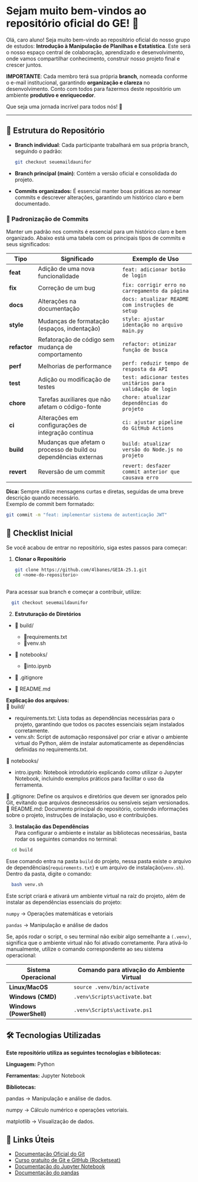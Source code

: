 # Sejam muito bem-vindos ao repositório oficial do GE! 🚀  

Olá, caro aluno! Seja muito bem-vindo ao repositório oficial do nosso grupo de estudos: **Introdução à Manipulação de Planilhas e Estatística**.
Este será o nosso espaço central de colaboração, aprendizado e desenvolvimento, onde vamos compartilhar conhecimento, construir nosso projeto final e crescer juntos. 

**IMPORTANTE**: Cada membro terá sua própria **branch**, nomeada conforme o e-mail institucional, garantindo **organização e clareza** no desenvolvimento. Conto com todos para fazermos deste repositório um ambiente **produtivo e enriquecedor**.  

Que seja uma jornada incrível para todos nós! 🚀  

---

## 🌱 Estrutura do Repositório  

- **Branch individual**: Cada participante trabalhará em sua própria branch, seguindo o padrão:  
  ```bash
  git checkout seuemaildaunifor
  ```
- **Branch principal (main)**: Contém a versão oficial e consolidada do projeto.

- **Commits organizados:** É essencial manter boas práticas ao nomear commits e descrever alterações, garantindo um histórico claro e bem documentado.
### 📌 Padronização de Commits  

Manter um padrão nos commits é essencial para um histórico claro e bem organizado. Abaixo está uma tabela com os principais tipos de commits e seus significados:  

| Tipo        | Significado                                      | Exemplo de Uso |
|------------|------------------------------------------------|----------------|
| **feat**   | Adição de uma nova funcionalidade              | `feat: adicionar botão de login` |
| **fix**    | Correção de um bug                             | `fix: corrigir erro no carregamento da página` |
| **docs**   | Alterações na documentação                     | `docs: atualizar README com instruções de setup` |
| **style**  | Mudanças de formatação (espaços, indentação)   | `style: ajustar identação no arquivo main.py` |
| **refactor** | Refatoração de código sem mudança de comportamento | `refactor: otimizar função de busca` |
| **perf**   | Melhorias de performance                       | `perf: reduzir tempo de resposta da API` |
| **test**   | Adição ou modificação de testes                | `test: adicionar testes unitários para validação de login` |
| **chore**  | Tarefas auxiliares que não afetam o código-fonte | `chore: atualizar dependências do projeto` |
| **ci**     | Alterações em configurações de integração contínua | `ci: ajustar pipeline do GitHub Actions` |
| **build**  | Mudanças que afetam o processo de build ou dependências externas | `build: atualizar versão do Node.js no projeto` |
| **revert** | Reversão de um commit                          | `revert: desfazer commit anterior que causava erro` |

**Dica:** Sempre utilize mensagens curtas e diretas, seguidas de uma breve descrição quando necessário.  
Exemplo de commit bem formatado:  
```bash
git commit -m "feat: implementar sistema de autenticação JWT" 
```

## 📝 Checklist Inicial  

Se você acabou de entrar no repositório, siga estes passos para começar:  

1. **Clonar o Repositório**  
   ```bash
   git clone https://github.com/4lbanes/GEIA-25.1.git
   cd <nome-do-repositorio>
    
Para acessar sua branch e começar a contribuir, utilize:
```bash
  git checkout seuemaildaunifor
```

2. **Estruturação de Diretórios**
- 📁 build/
  - 📄requirements.txt
  - 📄venv.sh
- 📁 notebooks/
  - 📄into.ipynb

- 📄 .gitignore
- 📄 README.md
  
**Explicação dos arquivos:**<br>
📁 build/
- requirements.txt: Lista todas as dependências necessárias para o projeto, garantindo que todos os pacotes essenciais sejam instalados corretamente.
- venv.sh: Script de automação responsável por criar e ativar o ambiente virtual do Python, além de instalar automaticamente as dependências definidas no requirements.txt.

📁 notebooks/
- intro.ipynb: Notebook introdutório explicando como utilizar o Jupyter Notebook, incluindo exemplos práticos para facilitar o uso da ferramenta.

📄 .gitignore: Define os arquivos e diretórios que devem ser ignorados pelo Git, evitando que arquivos desnecessários ou sensíveis sejam versionados.
📄 README.md: Documento principal do repositório, contendo informações sobre o projeto, instruções de instalação, uso e contribuições.
  

3. **Instalação das Dependências**<br>
Para configurar o ambiente e instalar as bibliotecas necessárias, basta rodar os seguintes comandos no terminal:  
```bash
  cd build
```
Esse comando entra na pasta <code>build</code> do projeto, nessa pasta existe o arquivo de dependências(<code>requirements.txt</code>) e um arquivo de instalação(<code>venv.sh</code>). Dentro da pasta, digite o comando:
```bash
  bash venv.sh
```
Este script criará e ativará um ambiente virtual na raíz do projeto, além de instalar as dependências essenciais do projeto:

<code>numpy</code> → Operações matemáticas e vetoriais

<code>pandas</code> → Manipulação e análise de dados

Se, após rodar o script, o seu terminal não exibir algo semelhante a <code>(.venv)</code>, significa que o ambiente virtual não foi ativado corretamente. Para ativá-lo manualmente, utilize o comando correspondente ao seu sistema operacional:

| Sistema Operacional | Comando para ativação do Ambiente Virtual|        
|------------|------------------------------------------------|
| **Linux/MacOS**   | <code>source .venv/bin/activate</code>|
| **Windows (CMD)**    | <code>.venv\Scripts\activate.bat</code>| 
| **Windows (PowerShell)**   | <code>.venv\Scripts\activate.ps1</code>|



## 🛠️ Tecnologias Utilizadas
**Este repositório utiliza as seguintes tecnologias e bibliotecas:**

**Linguagem:** Python

**Ferramentas:** Jupyter Notebook

**Bibliotecas:**

pandas → Manipulação e análise de dados.

numpy → Cálculo numérico e operações vetoriais.

matplotlib → Visualização de dados.

## 🔗 Links Úteis

- [Documentação Oficial do Git](https://git-scm.com/doc)
- [Curso gratuito de Git e GitHub (Rocketseat)](https://www.rocketseat.com.br/discover)
- [Documentação do Jupyter Notebook](https://jupyter.org/)
- [Documentação do pandas](https://pandas.pydata.org/docs/)
